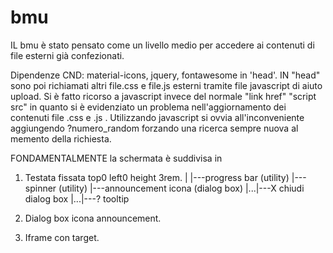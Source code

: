 # bmu
IL bmu è stato pensato come un livello medio per accedere ai contenuti di file esterni già confezionati.

Dipendenze CND: material-icons, jquery, fontawesome in 'head'.
IN "head" sono poi richiamati altri file.css e file.js esterni tramite file javascript di aiuto upload. Si è fatto ricorso a javascript invece del normale "link href" "script src" in quanto si è evidenziato un problema nell'aggiornamento dei contenuti file .css e .js . 
Utilizzando javascript si ovvia all'inconveniente aggiungendo ?numero_random forzando una ricerca sempre nuova al memento della richiesta.
  
 FONDAMENTALMENTE la schermata è suddivisa in
 1) Testata fissata top0 left0 height 3rem.
 |
 |---progress bar (utility)
 |---spinner (utility)
 |---announcement icona (dialog box)
 |...|---X chiudi dialog box
 |...|---? tooltip
 
 2) Dialog box icona announcement.
 3) Iframe con target.
 
 
